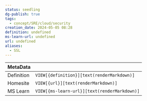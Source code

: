 ```yaml
---
status: seedling
dg-publish: true
tags:
  - concept/SRE/cloud/security
creation_date: 2024-05-05 08:28
definition: undefined
ms-learn-url: undefined
url: undefined
aliases:
  - SSL
---
```


| MetaData   |                                              |
| ---------- | -------------------------------------------- |
| Definition | `VIEW[{definition}][text(renderMarkdown)]`   |
| Homesite   | `VIEW[{url}][text(renderMarkdown)]`          |
| MS Learn   | `VIEW[{ms-learn-url}][text(renderMarkdown)]` |
